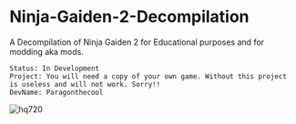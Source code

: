 # Ninja-Gaiden-2-Decompilation
A Decompilation of Ninja Gaiden 2 for Educational purposes and for modding aka mods.



    Status: In Development
    Project: You will need a copy of your own game. Without this project is useless and will not work. Sorry!!
    DevName: Paragonthecool




![hq720](https://github.com/ParagonXIIV/Ninja-Gaiden-2-Decompilation/assets/87882906/e2756aa9-dca4-4651-befd-84eb56e35bca)
